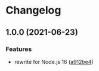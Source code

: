 # Changelog

## 1.0.0 (2021-06-23)


### Features

* rewrite for Node.js 16 ([a912be4](https://www.github.com/zakodium/deploy-gcp-bucket/commit/a912be43bad68d13899a988b510aad21c9ec905c))
